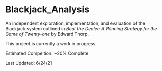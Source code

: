 # Blackjack_Analysis
An independent exploration, implementation, and evaluation of the Blackjack system outlined in _Beat the Dealer: A Winning Strategy for the Game of Twenty-one_ by Edward Thorp.

This project is currently a work in progress.

Estimated Compeltion:       ~20% Complete

Last Updated:               6/24/21
